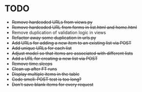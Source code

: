 # TODO

- ~~Remove hardcoded URLs from views.py~~
- ~~Remove hardcoded URL from forms in list.html and home.html~~
- Remove duplication of validation logic in views
- ~~Refactor away some duplication in urls.py~~
- ~~Add URLs for adding a new item to an existing list via POST~~
- ~~Add unique URLs for each list~~
- ~~Adjust model so that items are associated with different lists~~
- ~~Add a URL for creating a new list via POST~~
- ~~Remove time.sleeps~~
- ~~Clean up after FT runs~~
- ~~Display multiple items in the table~~
- ~~Code smell: POST test is too long?~~
- ~~Don't save blank items for every request~~

